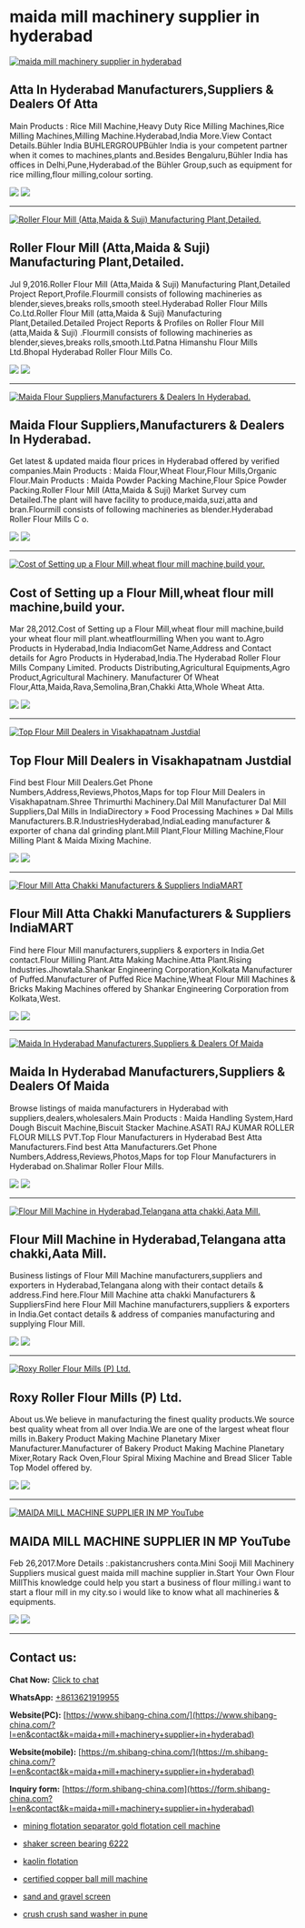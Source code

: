 # maida mill machinery supplier in hyderabad

<a href="https://swt.shibang-china.com/?l=en&img&k=maida+mill+machinery+supplier+in+hyderabad" target="_blank">![maida mill machinery supplier in hyderabad](http://static.shibang-china.com/all-800x300/1462.jpg)</a>

## Atta In Hyderabad Manufacturers,Suppliers &amp; Dealers Of Atta
Main Products : Rice Mill Machine,Heavy Duty Rice Milling Machines,Rice Milling Machines,Milling Machine.Hyderabad,India More.View Contact Details.Bühler India BUHLERGROUPBühler India is your competent partner when it comes to machines,plants and.Besides Bengaluru,Bühler India has offices in Delhi,Pune,Hyderabad.of the Bühler Group,such as equipment for rice milling,flour milling,colour sorting.


<a href="https://whatsapp.shibangsoft.com/WhatsApp.php" target="_blank" title="WhatsApp">![](http://static.shibang-china.com/icon/whatsapp.png)</a> <a href="https://swt.shibang-china.com/?l=en&icon&k=maida+mill+machinery+supplier+in+hyderabad" target="_blank">![](http://static.shibang-china.com/icon/chat-en.png)</a>

---

<a href="https://swt.shibang-china.com/?l=en&img&k=maida+mill+machinery+supplier+in+hyderabad" target="_blank">![Roller Flour Mill (Atta,Maida &amp; Suji) Manufacturing Plant,Detailed.](http://static.shibang-china.com/all-800x300/465.jpg)</a>

## Roller Flour Mill (Atta,Maida &amp; Suji) Manufacturing Plant,Detailed.
Jul 9,2016.Roller Flour Mill (Atta,Maida &amp; Suji) Manufacturing Plant,Detailed Project Report,Profile.Flourmill consists of following machineries as blender,sieves,breaks rolls,smooth steel.Hyderabad Roller Flour Mills Co.Ltd.Roller Flour Mill (atta,Maida &amp; Suji) Manufacturing Plant,Detailed.Detailed Project Reports &amp; Profiles on Roller Flour Mill (atta,Maida &amp; Suji) .Flourmill consists of following machineries as blender,sieves,breaks rolls,smooth.Ltd.Patna Himanshu Flour Mills Ltd.Bhopal Hyderabad Roller Flour Mills Co.


<a href="https://whatsapp.shibangsoft.com/WhatsApp.php" target="_blank" title="WhatsApp">![](http://static.shibang-china.com/icon/whatsapp.png)</a> <a href="https://swt.shibang-china.com/?l=en&icon&k=maida+mill+machinery+supplier+in+hyderabad" target="_blank">![](http://static.shibang-china.com/icon/chat-en.png)</a>

---

<a href="https://swt.shibang-china.com/?l=en&img&k=maida+mill+machinery+supplier+in+hyderabad" target="_blank">![Maida Flour Suppliers,Manufacturers &amp; Dealers In Hyderabad.](http://static.shibang-china.com/all-800x300/176.jpg)</a>

## Maida Flour Suppliers,Manufacturers &amp; Dealers In Hyderabad.
Get latest &amp; updated maida flour prices in Hyderabad offered by verified companies.Main Products : Maida Flour,Wheat Flour,Flour Mills,Organic Flour.Main Products : Maida Powder Packing Machine,Flour Spice Powder Packing.Roller Flour Mill (Atta,Maida &amp; Suji) Market Survey cum Detailed.The plant will have facility to produce,maida,suzi,atta and bran.Flourmill consists of following machineries as blender.Hyderabad Roller Flour Mills C o.


<a href="https://whatsapp.shibangsoft.com/WhatsApp.php" target="_blank" title="WhatsApp">![](http://static.shibang-china.com/icon/whatsapp.png)</a> <a href="https://swt.shibang-china.com/?l=en&icon&k=maida+mill+machinery+supplier+in+hyderabad" target="_blank">![](http://static.shibang-china.com/icon/chat-en.png)</a>

---

<a href="https://swt.shibang-china.com/?l=en&img&k=maida+mill+machinery+supplier+in+hyderabad" target="_blank">![Cost of Setting up a Flour Mill,wheat flour mill machine,build your.](http://static.shibang-china.com/all-800x300/207.jpg)</a>

## Cost of Setting up a Flour Mill,wheat flour mill machine,build your.
Mar 28,2012.Cost of Setting up a Flour Mill,wheat flour mill machine,build your wheat flour mill plant.wheatflourmilling When you want to.Agro Products in Hyderabad,India IndiacomGet Name,Address and Contact details for Agro Products in Hyderabad,India.The Hyderabad Roller Flour Mills Company Limited. Products Distributing,Agricultural Equipments,Agro Product,Agricultural Machinery. Manufacturer Of Wheat Flour,Atta,Maida,Rava,Semolina,Bran,Chakki Atta,Whole Wheat Atta.


<a href="https://whatsapp.shibangsoft.com/WhatsApp.php" target="_blank" title="WhatsApp">![](http://static.shibang-china.com/icon/whatsapp.png)</a> <a href="https://swt.shibang-china.com/?l=en&icon&k=maida+mill+machinery+supplier+in+hyderabad" target="_blank">![](http://static.shibang-china.com/icon/chat-en.png)</a>

---

<a href="https://swt.shibang-china.com/?l=en&img&k=maida+mill+machinery+supplier+in+hyderabad" target="_blank">![Top Flour Mill Dealers in Visakhapatnam Justdial](http://static.shibang-china.com/all-800x300/339.jpg)</a>

## Top Flour Mill Dealers in Visakhapatnam Justdial
Find best Flour Mill Dealers.Get Phone Numbers,Address,Reviews,Photos,Maps for top Flour Mill Dealers in Visakhapatnam.Shree Thrimurthi Machinery.Dal Mill Manufacturer Dal Mill Suppliers,Dal Mills in IndiaDirectory » Food Processing Machines » Dal Mills Manufacturers.B.R.IndustriesHyderabad,IndiaLeading manufacturer &amp; exporter of chana dal grinding plant.Mill Plant,Flour Milling Machine,Flour Milling Plant &amp; Maida Mixing Machine.


<a href="https://whatsapp.shibangsoft.com/WhatsApp.php" target="_blank" title="WhatsApp">![](http://static.shibang-china.com/icon/whatsapp.png)</a> <a href="https://swt.shibang-china.com/?l=en&icon&k=maida+mill+machinery+supplier+in+hyderabad" target="_blank">![](http://static.shibang-china.com/icon/chat-en.png)</a>

---

<a href="https://swt.shibang-china.com/?l=en&img&k=maida+mill+machinery+supplier+in+hyderabad" target="_blank">![Flour Mill Atta Chakki Manufacturers &amp; Suppliers IndiaMART](http://static.shibang-china.com/all-800x300/12.jpg)</a>

## Flour Mill Atta Chakki Manufacturers &amp; Suppliers IndiaMART
Find here Flour Mill manufacturers,suppliers &amp; exporters in India.Get contact.Flour Milling Plant.Atta Making Machine.Atta Plant.Rising Industries.Jhowtala.Shankar Engineering Corporation,Kolkata Manufacturer of Puffed.Manufacturer of Puffed Rice Machine,Wheat Flour Mill Machines &amp; Bricks Making Machines offered by Shankar Engineering Corporation from Kolkata,West.


<a href="https://whatsapp.shibangsoft.com/WhatsApp.php" target="_blank" title="WhatsApp">![](http://static.shibang-china.com/icon/whatsapp.png)</a> <a href="https://swt.shibang-china.com/?l=en&icon&k=maida+mill+machinery+supplier+in+hyderabad" target="_blank">![](http://static.shibang-china.com/icon/chat-en.png)</a>

---

<a href="https://swt.shibang-china.com/?l=en&img&k=maida+mill+machinery+supplier+in+hyderabad" target="_blank">![Maida In Hyderabad Manufacturers,Suppliers &amp; Dealers Of Maida](http://static.shibang-china.com/all-800x300/619.jpg)</a>

## Maida In Hyderabad Manufacturers,Suppliers &amp; Dealers Of Maida
Browse listings of maida manufacturers in Hyderabad with suppliers,dealers,wholesalers.Main Products : Maida Handling System,Hard Dough Biscuit Machine,Biscuit Stacker Machine.ASATI RAJ KUMAR ROLLER FLOUR MILLS PVT.Top Flour Manufacturers in Hyderabad Best Atta Manufacturers.Find best Atta Manufacturers.Get Phone Numbers,Address,Reviews,Photos,Maps for top Flour Manufacturers in Hyderabad on.Shalimar Roller Flour Mills.


<a href="https://whatsapp.shibangsoft.com/WhatsApp.php" target="_blank" title="WhatsApp">![](http://static.shibang-china.com/icon/whatsapp.png)</a> <a href="https://swt.shibang-china.com/?l=en&icon&k=maida+mill+machinery+supplier+in+hyderabad" target="_blank">![](http://static.shibang-china.com/icon/chat-en.png)</a>

---

<a href="https://swt.shibang-china.com/?l=en&img&k=maida+mill+machinery+supplier+in+hyderabad" target="_blank">![Flour Mill Machine in Hyderabad,Telangana atta chakki,Aata Mill.](http://static.shibang-china.com/all-800x300/1352.jpg)</a>

## Flour Mill Machine in Hyderabad,Telangana atta chakki,Aata Mill.
Business listings of Flour Mill Machine manufacturers,suppliers and exporters in Hyderabad,Telangana along with their contact details &amp; address.Find here.Flour Mill Machine atta chakki Manufacturers &amp; SuppliersFind here Flour Mill Machine manufacturers,suppliers &amp; exporters in India.Get contact details &amp; address of companies manufacturing and supplying Flour Mill.


<a href="https://whatsapp.shibangsoft.com/WhatsApp.php" target="_blank" title="WhatsApp">![](http://static.shibang-china.com/icon/whatsapp.png)</a> <a href="https://swt.shibang-china.com/?l=en&icon&k=maida+mill+machinery+supplier+in+hyderabad" target="_blank">![](http://static.shibang-china.com/icon/chat-en.png)</a>

---

<a href="https://swt.shibang-china.com/?l=en&img&k=maida+mill+machinery+supplier+in+hyderabad" target="_blank">![Roxy Roller Flour Mills (P) Ltd.](http://static.shibang-china.com/all-800x300/1427.jpg)</a>

## Roxy Roller Flour Mills (P) Ltd.
About us.We believe in manufacturing the finest quality products.We source best quality wheat from all over India.We are one of the largest wheat flour mills in.Bakery Product Making Machine Planetary Mixer Manufacturer.Manufacturer of Bakery Product Making Machine Planetary Mixer,Rotary Rack Oven,Flour Spiral Mixing Machine and Bread Slicer Table Top Model offered by.


<a href="https://whatsapp.shibangsoft.com/WhatsApp.php" target="_blank" title="WhatsApp">![](http://static.shibang-china.com/icon/whatsapp.png)</a> <a href="https://swt.shibang-china.com/?l=en&icon&k=maida+mill+machinery+supplier+in+hyderabad" target="_blank">![](http://static.shibang-china.com/icon/chat-en.png)</a>

---

<a href="https://swt.shibang-china.com/?l=en&img&k=maida+mill+machinery+supplier+in+hyderabad" target="_blank">![MAIDA MILL MACHINE SUPPLIER IN MP YouTube](http://static.shibang-china.com/all-800x300/288.jpg)</a>

## MAIDA MILL MACHINE SUPPLIER IN MP YouTube
Feb 26,2017.More Details :.pakistancrushers conta.Mini Sooji Mill Machinery Suppliers musical guest maida mill machine supplier in.Start Your Own Flour MillThis knowledge could help you start a business of flour milling.i want to start a flour mill in my city.so i would like to know what all machineries &amp; equipments.


<a href="https://whatsapp.shibangsoft.com/WhatsApp.php" target="_blank" title="WhatsApp">![](http://static.shibang-china.com/icon/whatsapp.png)</a> <a href="https://swt.shibang-china.com/?l=en&icon&k=maida+mill+machinery+supplier+in+hyderabad" target="_blank">![](http://static.shibang-china.com/icon/chat-en.png)</a>

---
## Contact us:

**Chat Now:** [Click to chat](https://swt.shibang-china.com?l=en&contact&k=maida+mill+machinery+supplier+in+hyderabad)

**WhatsApp:**  [+8613621919955](https://whatsapp.shibangsoft.com/WhatsApp.php)

**Website(PC):** [https://www.shibang-china.com/](https://www.shibang-china.com/?l=en&contact&k=maida+mill+machinery+supplier+in+hyderabad)

**Website(mobile):** [https://m.shibang-china.com/](https://m.shibang-china.com/?l=en&contact&k=maida+mill+machinery+supplier+in+hyderabad)

**Inquiry form:** [https://form.shibang-china.com](https://form.shibang-china.com?l=en&contact&k=maida+mill+machinery+supplier+in+hyderabad)

* [mining flotation separator gold flotation cell machine](../133/mining%20flotation%20separator%20gold%20flotation%20cell%20machine.md)

* [shaker screen bearing 6222](../131/shaker%20screen%20bearing%206222.md)

* [kaolin flotation](../138/kaolin%20flotation.md)

* [certified copper ball mill machine](../137/certified%20copper%20ball%20mill%20machine.md)

* [sand and gravel screen](../132/sand%20and%20gravel%20screen.md)

* [crush crush sand washer in pune](../138/crush%20crush%20sand%20washer%20in%20pune.md)